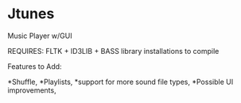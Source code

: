 Jtunes
=======

Music Player w/GUI

REQUIRES: FLTK + ID3LIB + BASS library installations to compile

Features to Add:

*Shuffle,
*Playlists, 
*support for more sound file types,
*Possible UI improvements,
